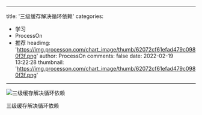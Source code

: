 
---
title: '三级缓存解决循环依赖'
categories: 
 - 学习
 - ProcessOn
 - 推荐
headimg: 'https://img.processon.com/chart_image/thumb/62072cf61efad479c0980f3f.png'
author: ProcessOn
comments: false
date: 2022-02-19 13:22:28
thumbnail: 'https://img.processon.com/chart_image/thumb/62072cf61efad479c0980f3f.png'
---

<div>   
<img class="thumb" alt="三级缓存解决循环依赖" src="https://img.processon.com/chart_image/thumb/62072cf61efad479c0980f3f.png" referrerpolicy="no-referrer">
<p>三级缓存解决循环依赖</p>  
</div>
            